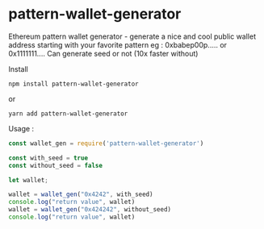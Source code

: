 # pattern-wallet-generator

Ethereum pattern wallet generator - generate a nice and cool public wallet address starting with your favorite pattern 
eg : 0xbabep00p..... or 0x1111111....
Can generate seed or not (10x faster without)

Install 

```
npm install pattern-wallet-generator
```
or 

```
yarn add pattern-wallet-generator
```

Usage : 

```js
const wallet_gen = require('pattern-wallet-generator')

const with_seed = true
const without_seed = false

let wallet;

wallet = wallet_gen("0x4242", with_seed)
console.log("return value", wallet)
wallet = wallet_gen("0x424242", without_seed)
console.log("return value", wallet)
```
